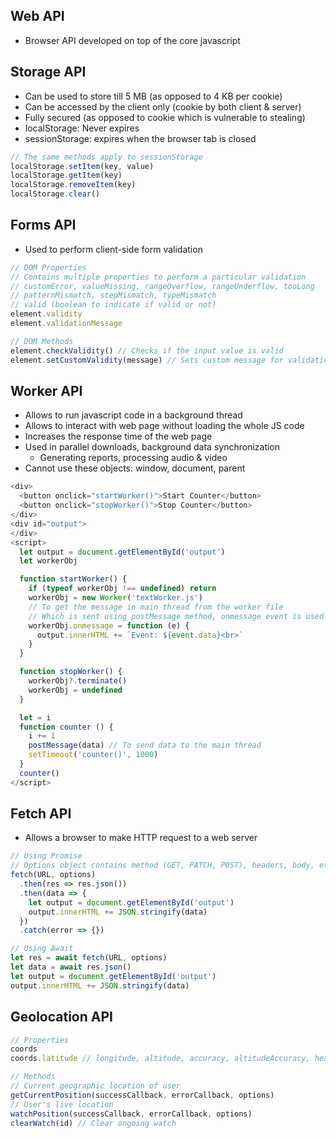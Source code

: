 ## Web API
- Browser API developed on top of the core javascript

## Storage API
- Can be used to store till 5 MB (as opposed to 4 KB per cookie)
- Can be accessed by the client only (cookie by both client & server)
- Fully secured (as opposed to cookie which is vulnerable to stealing)
- localStorage: Never expires
- sessionStorage: expires when the browser tab is closed

```js
// The same methods apply to sessionStorage
localStorage.setItem(key, value)
localStorage.getItem(key)
localStorage.removeItem(key)
localStorage.clear()
```

## Forms API
- Used to perform client-side form validation

```js
// DOM Properties
// Contains multiple properties to perform a particular validation
// customError, valueMissing, rangeOverflow, rangeUnderflow, tooLong
// patternMismatch, stepMismatch, typeMismatch
// valid (boolean to indicate if valid or not)
element.validity
element.validationMessage

// DOM Methods
element.checkValidity() // Checks if the input value is valid
element.setCustomValidity(message) // Sets custom message for validation of the input
```

## Worker API
- Allows to run javascript code in a background thread
- Allows to interact with web page without loading the whole JS code
- Increases the response time of the web page
- Used in parallel downloads, background data synchronization
  - Generating reports, processing audio & video
- Cannot use these objects: window, document, parent

```js
<div>
  <button onclick="startWorker()">Start Counter</button>
  <button onclick="stopWorker()">Stop Counter</button>
</div>
<div id="output">
</div>
<script>
  let output = document.getElementById('output')
  let workerObj

  function startWorker() {
    if (typeof workerObj !== undefined) return
    workerObj = new Worker('textWorker.js')
    // To get the message in main thread from the worker file
    // Which is sent using postMessage method, onmessage event is used
    workerObj.onmessage = function (e) {
      output.innerHTML += `Event: ${event.data}<br>`
    }
  }

  function stopWorker() {
    workerObj?.terminate()
    workerObj = undefined
  }

  let = i
  function counter () {
    i += 1
    postMessage(data) // To send data to the main thread
    setTimeout('counter()', 1000)
  }
  counter()
</script>
```

## Fetch API
- Allows a browser to make HTTP request to a web server

```js
// Using Promise
// Options object contains method (GET, PATCH, POST), headers, body, etc.
fetch(URL, options)
  .then(res => res.json())
  .then(data => {
    let output = document.getElementById('output')
    output.innerHTML += JSON.stringify(data)
  })
  .catch(error => {})

// Using Await
let res = await fetch(URL, options)
let data = await res.json()
let output = document.getElementById('output')
output.innerHTML += JSON.stringify(data)
```

## Geolocation API
```js
// Properties
coords
coords.latitude // longitude, altitude, accuracy, altitudeAccuracy, heading, speed

// Methods
// Current geographic location of user
getCurrentPosition(successCallback, errorCallback, options)
// User's live location
watchPosition(successCallback, errorCallback, options)
clearWatch(id) // Clear ongoing watch
```

